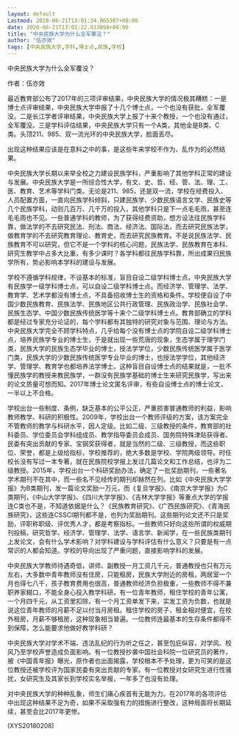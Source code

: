 ```yaml
---
layout: default
Lastmod: 2020-06-21T13:01:24.065387+00:00
date: 2020-06-21T13:01:22.013098+00:00
title: "中央民族大学为什么全军覆没？"
author: "伍亦效"
tags: [中央民族大学,学科,博士点,民族,学校]
---
```


中央民族大学为什么全军覆没？

作者：伍亦效

最近教育部公布了2017年的三项评审结果，中央民族大学的情况极其糟糕：一是博士点评审结果，中央民族大学申报了十几个博士点，一个也没有获批，全军覆没。二是长江学者评审结果，中央民族大学上报了十来个教授，一个也没有通过，全军覆没。三是学科评估结果，中央民族大学只有一个A类，其他全是B类、C类。头顶211、985、双一流光环的中央民族大学，脸面丢尽。

出现这种结果应该是在意料之中的事，是这些年来学校不作为、乱作为的必然结果。

中央民族大学长期以来举全校之力建设民族学科，严重影响了其他学科正常的建设与发展。中央民族大学是一所综合性大学，有文、史、哲、经、管、法、理、工、医、教育、艺术等学科门类。无论是211、985，还是双一流，学校在经费投入、人员配置方面，一直向民族学科倾斜，只建民族学、少数民族语言文学、民族史等几个民族学科，动则几百万、几千万的投入，其他学科只是下一点毛毛雨，甚至连毛毛雨也不见。一些普通学科的教师，为了获得经费资助，想方设法往民族学科靠，做法学的不去研究民法、刑法、商法、经济法、国际法，而去研究民族法学，做教育学的不去研究教育理论、教育史，而去研究民族教育。不是说民族法学、民族教育不可以研究，但它不是一个学科的核心问题，民族法学、民族教育在本科、研究生教学中占多大比重，有多少课时？各学科都往民族学科靠，所出成果归民族学所有，势必影响本学科的建设与发展。

学校不遵循学科规律，不设基本的标准，盲目自设二级学科博士点。中央民族大学有民族学一级学科博士点，可以自设二级学科博士点。而经济学、管理学、法学、教育学、艺术学都没有博士点，不具备招收博士生的资格和条件。学校便自设了中国少数民族教育、民族法学、民族地区公共行政管理、民族政治学、民族社会学、民族生态学、中国少数民族传统医学等十来个二级学科博士点。教育部确立的学科都是经过专家充分论证的，每个学科都有其独特的研究对象与范围、理论与方法。中央民族大学完全不顾学科特点，几乎给每个没有博士点的学院自设二级学科博士点，培养民族学专业的博士生，于是就出现一些荒唐的现象，生态学属于理学门类，民族大学的民族生态学毕业的博士，授法学学位，少数民族传统医学属于医学门类，民族大学的少数民族传统医学专业毕业的博士，也授法学学位，其他经济学、管理学、教育学也都培养法学博士。这种盲目自设博士点的结果就是，一批不懂民族学的教授来教民族学，一群没有民族学基础的博士生来研究民族学，写出来的论文质量可想而知。2017年博士论文匿名评审，有些自设博士点的博士论文，一半以上不合格。

学校出台一些制度、条例，缺乏基本的公平公正，严重损害普通教师的利益，影响教师教学、科研的积极性。2009年，学校出台一个教师评级的方案，该方案完全不管教师的教学与科研水平，因人定级。比如二级、三级教授的条件，教育部的社科委员、学位委员会学科组成员、教学指导委员会成员、国务院特殊津贴获得者、民委有突出贡献的专家、宝钢奖获得者，就是当然的二级、三级教授，而这些职位、荣誉，都是上级给指标，学校推荐的，绝大多数是学校、学院两级领导。时任校长没有写过一本专著，就在民族院校学报上发过几篇论文和工作总结，也评为二级教授。2015年，学校出台一个科研奖励办法，确定了一批奖励期刊，一些著名学术期刊不在其中，而一些名不见经传的期刊却赫然在列。比如《中央民族大学学报》为B类期刊，发一篇论文奖励一万元，而《复旦学报》、《南京大学学报》为C类期刊，《中山大学学报》、《四川大学学报》、《吉林大学学报》等重点大学的学报连C类也不是，不知道依据是什么？《民族教育研究》、《广西民族研究》、《青海民族研究》，这些连CSSCI期刊都不是，也列为奖励期刊。这些期刊论文还不只是奖励，评职称职级、评优秀人才，都是考察指标。一些教师只好向这些所谓的权威期刊投稿，研究哲学、经济学、管理学、法学、语言学、新闻学，在一些民族类期刊上发论文，会有什么学术影响？对学科建设与学科评估有什么意义？只要是有一点常识的人都会知道。学校的导向出现了严重问题，直接影响学科的发展。

中央民族大学教师待遇奇低，讲师、副教授一月工资几千元，普通教授也只有万元左右，大多数中青年教师没有住房，只能租房，民族大学附近的房租，两居室一个月也得七八千，孩子教育费用也很高，普通教师经济负担极重，一些教师不得不兼职养家糊口，不能全身心投入教学科研。有一位青年教师，租住学校的青年公寓，一个月四千元，从工资里扣除，有一个月工资单发下来，实发工资为负数，也就是说这位青年教师的月薪不足以付当月房租。租住学校的房子，租金相对便宜，在校外租房，月薪不够租房，这种现象相当普遍。一位教师连最基本的生存条件都得不到保障，怎么能要求他做好教学科研？

中央民族大学对学术不端、违法乱纪的行为听之任之，甚至包庇纵容，对学风、校风乃至学校声誉造成负面影响。有一位教授抄袭中国社会科院一位研究员的著作，被《中国青年报》曝光，原作者也出面揭露，学校根本不予处理，更为可笑的是这位教授还被学校评为国家民委有突出贡献的专家。有一位教授对女研究生进行性骚扰，女研究生及其家长到学校实名举报，一年多了也没有处理。

对中央民族大学的种种乱象，师生们痛心疾首有无能为力。在2017年的各项评估中出现这种结果不足为奇，如果不采取强有力的措施进行整改，这种局面将长期延续，甚至会比2017年更惨。

(XYS20180208)

